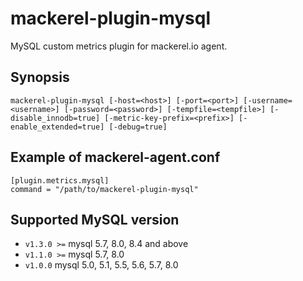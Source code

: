 mackerel-plugin-mysql
=====================

MySQL custom metrics plugin for mackerel.io agent.

## Synopsis

```shell
mackerel-plugin-mysql [-host=<host>] [-port=<port>] [-username=<username>] [-password=<password>] [-tempfile=<tempfile>] [-disable_innodb=true] [-metric-key-prefix=<prefix>] [-enable_extended=true] [-debug=true]
```

## Example of mackerel-agent.conf

```
[plugin.metrics.mysql]
command = "/path/to/mackerel-plugin-mysql"
```

## Supported MySQL version

- `v1.3.0 >=` mysql 5.7, 8.0, 8.4 and above
- `v1.1.0 >=` mysql 5.7, 8.0
- `v1.0.0` mysql 5.0, 5.1, 5.5, 5.6, 5.7, 8.0
